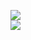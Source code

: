 [![](https://img.shields.io/badge/Made%20With-Github%20Spray-lightgrey.svg?style=for-the-badge&logo=github)](https://github.com/Annihil/github-spray#12097)  
[![](https://i.imgur.com/2DrTn0Z.gif)](https://github.com/Annihil/github-spray)